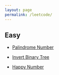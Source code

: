 ```yaml
---
layout: page
permalink: /leetcode/
---
```


## Easy

* [Palindrome Number](/leetcode/2015/10/20/leetcode-palindrome-number/)

* [Invert Binary Tree](/leetcode/2015/10/20/leetcode-invert-binary-tree/)

* [Happy Number](/leetcode/2015/10/21/leetcode-happy-number/)